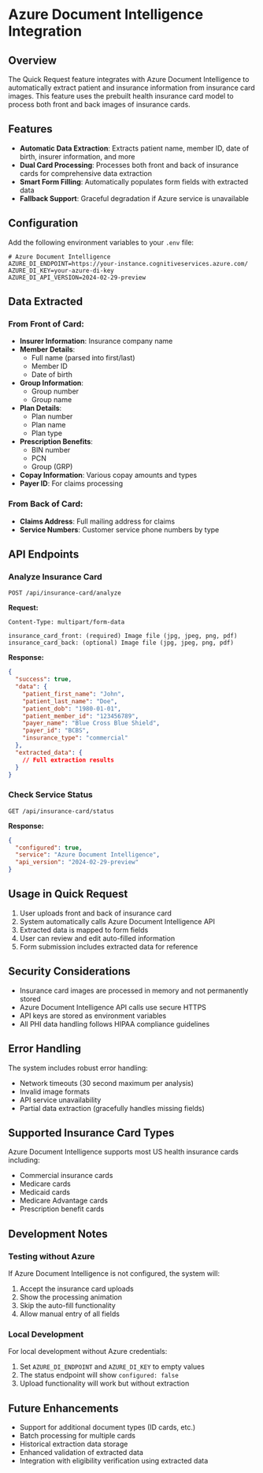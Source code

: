 # Azure Document Intelligence Integration

## Overview

The Quick Request feature integrates with Azure Document Intelligence to automatically extract patient and insurance information from insurance card images. This feature uses the prebuilt health insurance card model to process both front and back images of insurance cards.

## Features

- **Automatic Data Extraction**: Extracts patient name, member ID, date of birth, insurer information, and more
- **Dual Card Processing**: Processes both front and back of insurance cards for comprehensive data extraction
- **Smart Form Filling**: Automatically populates form fields with extracted data
- **Fallback Support**: Graceful degradation if Azure service is unavailable

## Configuration

Add the following environment variables to your `.env` file:

```env
# Azure Document Intelligence
AZURE_DI_ENDPOINT=https://your-instance.cognitiveservices.azure.com/
AZURE_DI_KEY=your-azure-di-key
AZURE_DI_API_VERSION=2024-02-29-preview
```

## Data Extracted

### From Front of Card:
- **Insurer Information**: Insurance company name
- **Member Details**:
  - Full name (parsed into first/last)
  - Member ID
  - Date of birth
- **Group Information**:
  - Group number
  - Group name
- **Plan Details**:
  - Plan number
  - Plan name
  - Plan type
- **Prescription Benefits**:
  - BIN number
  - PCN
  - Group (GRP)
- **Copay Information**: Various copay amounts and types
- **Payer ID**: For claims processing

### From Back of Card:
- **Claims Address**: Full mailing address for claims
- **Service Numbers**: Customer service phone numbers by type

## API Endpoints

### Analyze Insurance Card
`POST /api/insurance-card/analyze`

**Request:**
```
Content-Type: multipart/form-data

insurance_card_front: (required) Image file (jpg, jpeg, png, pdf)
insurance_card_back: (optional) Image file (jpg, jpeg, png, pdf)
```

**Response:**
```json
{
  "success": true,
  "data": {
    "patient_first_name": "John",
    "patient_last_name": "Doe",
    "patient_dob": "1980-01-01",
    "patient_member_id": "123456789",
    "payer_name": "Blue Cross Blue Shield",
    "payer_id": "BCBS",
    "insurance_type": "commercial"
  },
  "extracted_data": {
    // Full extraction results
  }
}
```

### Check Service Status
`GET /api/insurance-card/status`

**Response:**
```json
{
  "configured": true,
  "service": "Azure Document Intelligence",
  "api_version": "2024-02-29-preview"
}
```

## Usage in Quick Request

1. User uploads front and back of insurance card
2. System automatically calls Azure Document Intelligence API
3. Extracted data is mapped to form fields
4. User can review and edit auto-filled information
5. Form submission includes extracted data for reference

## Security Considerations

- Insurance card images are processed in memory and not permanently stored
- Azure Document Intelligence API calls use secure HTTPS
- API keys are stored as environment variables
- All PHI data handling follows HIPAA compliance guidelines

## Error Handling

The system includes robust error handling:
- Network timeouts (30 second maximum per analysis)
- Invalid image formats
- API service unavailability
- Partial data extraction (gracefully handles missing fields)

## Supported Insurance Card Types

Azure Document Intelligence supports most US health insurance cards including:
- Commercial insurance cards
- Medicare cards
- Medicaid cards
- Medicare Advantage cards
- Prescription benefit cards

## Development Notes

### Testing without Azure
If Azure Document Intelligence is not configured, the system will:
1. Accept the insurance card uploads
2. Show the processing animation
3. Skip the auto-fill functionality
4. Allow manual entry of all fields

### Local Development
For local development without Azure credentials:
1. Set `AZURE_DI_ENDPOINT` and `AZURE_DI_KEY` to empty values
2. The status endpoint will show `configured: false`
3. Upload functionality will work but without extraction

## Future Enhancements

- Support for additional document types (ID cards, etc.)
- Batch processing for multiple cards
- Historical extraction data storage
- Enhanced validation of extracted data
- Integration with eligibility verification using extracted data